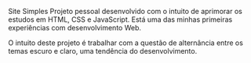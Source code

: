 Site Simples
Projeto pessoal desenvolvido com o intuito de aprimorar os estudos em HTML, CSS e JavaScript. Está uma das minhas primeiras experiências com desenvolvimento Web.

O intuito deste projeto é trabalhar com a questão de alternância entre os temas escuro e claro, uma tendência do desenvolvimento.
